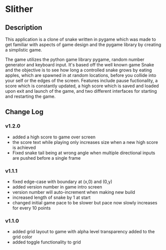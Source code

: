 # Slither

## Description

This application is a clone of snake written in pygame which was made to get familiar with aspects of game design and the pygame library by creating a simplistic game.

The game utilizes the python game library pygame, random number generator and keyboard input. It's based off the well known game Snake and the objective is to see how long a controlled snake grows by eating apples, which are spawned in at random locations, before you collide into your self or the edges of the screen. Features include pause fuctionality, a score which is constantly updated, a high score which is saved and loaded upon exit and launch of the game, and two different interfaces for starting and restarting the game.

## Change Log
### v1.2.0
- added a high score to game over screen
- the score text while playing only increases size when a new high score is achieved
- Fixed snake tail being at wrong angle when multiple directional inputs are pushed before a single frame

### v1.1.1
- fixed edge-case with boundary at (x,0) and (0,y)
- added version number in game intro screen
- version number will auto-increment when making new build
- increased length of snake by 1 at start
- changed initial game pace to be slower but pace now slowly increases for every 10 points

### v1.1.0
- added grid layout to game with alpha level transparency added to the grid color
- added toggle functionality to grid
